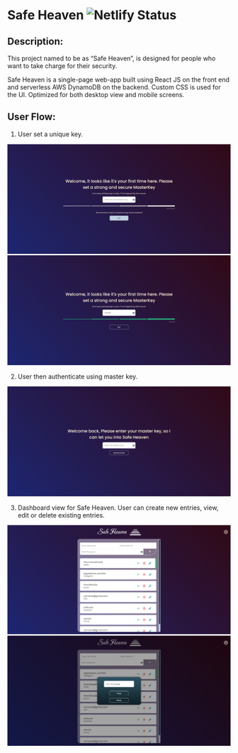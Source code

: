 # Safe Heaven ![Netlify Status](https://api.netlify.com/api/v1/badges/fafbce5b-5e0f-4bdf-bcd4-a82f50a4fb13/deploy-status)

## Description:

This project named to be as “Safe Heaven”, is designed for people who want to take charge for their security. 

Safe Heaven is a single-page web-app built using React JS on the front end and serverless AWS DynamoDB on the backend.
Custom CSS is used for the UI. Optimized for both desktop view and mobile screens.

## User Flow: 
1. User set a unique key.

![set key page](https://github.com/sudolmin/SafeHeaven-React/blob/master/snaps/setkeypage.PNG?raw=true)
![user sets key](https://github.com/sudolmin/SafeHeaven-React/blob/master/snaps/setkeypage2.PNG?raw=true)

2. User then authenticate using master key.

![user sets key](https://github.com/sudolmin/SafeHeaven-React/blob/master/snaps/authenticate.PNG?raw=true)

3. Dashboard view for Safe Heaven. User can create new entries, view, edit or delete existing entries.

![user sets key](https://github.com/sudolmin/SafeHeaven-React/blob/master/snaps/dashboard.PNG?raw=true)
![user sets key](https://github.com/sudolmin/SafeHeaven-React/blob/master/snaps/showpwd.PNG?raw=true)
